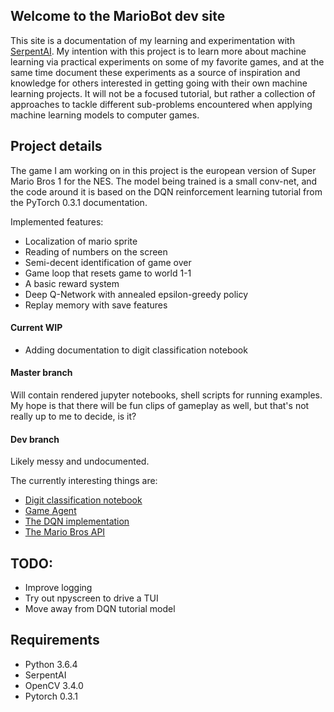 ## Welcome to the MarioBot dev site

This site is a documentation of my learning and experimentation with [SerpentAI](http://github.com/SerpentAI/SerpentAI/). My intention with this project is to learn more about machine learning via practical experiments on some of my favorite games, and at the same time document these experiments as a source of inspiration and knowledge for others interested in getting going with their own machine learning projects. It will not be a focused tutorial, but rather a collection of approaches to tackle different sub-problems encountered when applying machine learning models to computer games.


## Project details
The game I am working on in this project is the european version of Super Mario Bros 1 for the NES. The model being trained is a small conv-net, and the code around it is based on the DQN reinforcement learning tutorial from the PyTorch 0.3.1 documentation.


Implemented features:
- Localization of mario sprite
- Reading of numbers on the screen
- Semi-decent identification of game over
- Game loop that resets game to world 1-1
- A basic reward system
- Deep Q-Network with annealed epsilon-greedy policy 
- Replay memory with save features


#### Current WIP
- Adding documentation to digit classification notebook

#### Master branch
Will contain rendered jupyter notebooks, shell scripts for running examples. My hope is that there will be fun clips of gameplay as well, but that's not really up to me to decide, is it?

#### Dev branch
Likely messy and undocumented. 

The currently interesting things are:
- [Digit classification notebook](https://github.com/outterback/MarioBot/blob/dev/lab/ml/digit_classification/digits.ipynb)
- [Game Agent](https://github.com/outterback/MarioBot/blob/dev/plugins/SerpentMarioBros1GameAgentPlugin/files/serpent_MarioBros1_game_agent.py)
- [The DQN implementation](https://github.com/outterback/MarioBot/blob/dev/plugins/SerpentMarioBros1GameAgentPlugin/files/ml_models/cnn/dqn.py)
- [The Mario Bros API](https://github.com/outterback/MarioBot/blob/dev/plugins/SerpentMarioBros1GamePlugin/files/api/api.py)


## TODO:
- Improve logging
- Try out npyscreen to drive a TUI
- Move away from DQN tutorial model


## Requirements

- Python 3.6.4
- SerpentAI
- OpenCV 3.4.0
- Pytorch 0.3.1

